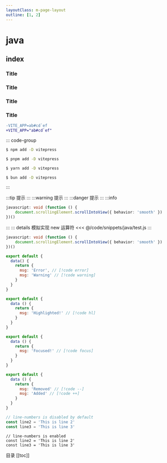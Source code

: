 ```yaml
---
layoutClass: m-page-layout
outline: [1, 2]
---
```


<script setup>
</script>
<style lang='scss'></style>

# java

## index


### Title <Badge type="info" text="default" />
### Title <Badge type="tip" text="^1.9.0" />
### Title <Badge type="warning" text="beta" />
### Title <Badge type="danger" text="caution" />

```diff
-VITE_APP=ab#cd`ef
+VITE_APP="ab#cd`ef"
```

::: code-group

```sh [npm]
$ npm add -D vitepress
```

```sh [pnpm]
$ pnpm add -D vitepress
```

```sh [yarn]
$ yarn add -D vitepress
```

```sh [bun]
$ bun add -D vitepress
```

:::

:::tip
提示
:::
:::warning
提示
:::
:::danger
提示
:::
:::info 
```ts
javascript: void (function () {
    document.scrollingElement.scrollIntoView({ behavior: 'smooth' })
})()
```
:::
::: details 模拟实现 new 运算符 
<<< @/code/snippets/java/test.js 
:::

```ts {2}
javascript: void (function () {
    document.scrollingElement.scrollIntoView({ behavior: 'smooth' })
})()
```


```js
export default {
  data() {
    return {
      msg: 'Error', // [!code error]
      msg: 'Warning' // [!code warning]
    }
  }
}
```


```js
export default {
  data () {
    return {
      msg: 'Highlighted!' // [!code hl]
    }
  }
}
```


```js
export default {
  data () {
    return {
      msg: 'Focused!' // [!code focus]
    }
  }
}
```


```js
export default {
  data () {
    return {
      msg: 'Removed' // [!code --]
      msg: 'Added' // [!code ++]
    }
  }
}
```





```ts {1}
// line-numbers is disabled by default
const line2 = 'This is line 2'
const line3 = 'This is line 3'
```

```ts:line-numbers=2 {1}
// line-numbers is enabled
const line2 = 'This is line 2'
const line3 = 'This is line 3'
```

目录
[[toc]]